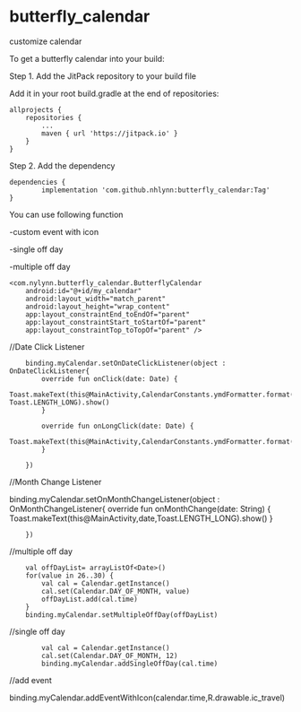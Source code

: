 # butterfly_calendar
customize calendar

To get a butterfly calendar into your build:

Step 1. Add the JitPack repository to your build file

Add it in your root build.gradle at the end of repositories:

	allprojects {
		repositories {
			...
			maven { url 'https://jitpack.io' }
		}
	}
  
Step 2. Add the dependency

	dependencies {
	        implementation 'com.github.nhlynn:butterfly_calendar:Tag'
	}


You can use following function 

-custom event with icon

-single off day

-multiple off day


    <com.nylynn.butterfly_calendar.ButterflyCalendar
        android:id="@+id/my_calendar"
        android:layout_width="match_parent"
        android:layout_height="wrap_content"
        app:layout_constraintEnd_toEndOf="parent"
        app:layout_constraintStart_toStartOf="parent"
        app:layout_constraintTop_toTopOf="parent" />


//Date Click Listener

        binding.myCalendar.setOnDateClickListener(object : OnDateClickListener{
            override fun onClick(date: Date) {
                Toast.makeText(this@MainActivity,CalendarConstants.ymdFormatter.format(date), Toast.LENGTH_LONG).show()
            }

            override fun onLongClick(date: Date) {
                Toast.makeText(this@MainActivity,CalendarConstants.ymdFormatter.format(date),Toast.LENGTH_LONG).show()
            }

        })


//Month Change Listener

 binding.myCalendar.setOnMonthChangeListener(object : OnMonthChangeListener{
            override fun onMonthChange(date: String) {
                Toast.makeText(this@MainActivity,date,Toast.LENGTH_LONG).show()
            }

        })


//multiple off day

        val offDayList= arrayListOf<Date>()
        for(value in 26..30) {
            val cal = Calendar.getInstance()
            cal.set(Calendar.DAY_OF_MONTH, value)
            offDayList.add(cal.time)
        }
        binding.myCalendar.setMultipleOffDay(offDayList)

	
//single off day
	
            val cal = Calendar.getInstance()
            cal.set(Calendar.DAY_OF_MONTH, 12)
            binding.myCalendar.addSingleOffDay(cal.time)
	
	

//add event

  binding.myCalendar.addEventWithIcon(calendar.time,R.drawable.ic_travel)
	
	
	
	
